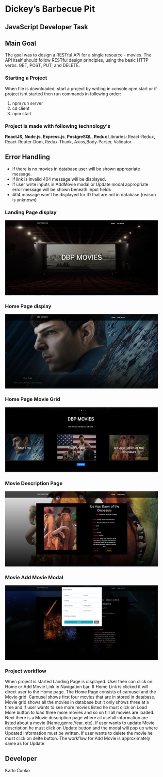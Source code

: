   # Dickey’s Barbecue Pit 
   ## JavaScript Developer Task
## Main Goal
The goal was to design a RESTful API for a single resource - movies. The API itself should
follow RESTful design principles, using the basic HTTP verbs: GET, POST, PUT, and
DELETE.

### Starting a Project
When file is downloaded, start a project by writing in console npm start or if project isnt started then run commands in following order: 
1. npm run server
2. cd client
3. npm start

### Project is made with following technology's 
**ReactJS**, **Node.js**, **Express.js**, **PostgreSQL**, **Redux**
Libraries: React-Redux, React-Router-Dom, Redux-Thunk, Axios,Body-Parser, Validator

## Error Handling
- If there is no movies in database user will be shown appropriate message.
- If link is invalid 404 message will be displayed.
- If user write inputs in AddMovie modal or Update modal appropriate error message will be shown beneath input fields
- 404 massage won't be displayed for ID that are not in database (reason is unknown)

### Landing Page display
![Landing Page](https://github.com/kcunko1996/IOLAP_Movies_App/blob/master/git_App_Pictures/Movies_landing.PNG)

### Home Page display

![Home Page](https://github.com/kcunko1996/IOLAP_Movies_App/blob/master/git_App_Pictures/Movies_Home.PNG)


### Home Page Movie Grid
![Home Page Movie Grid](https://github.com/kcunko1996/IOLAP_Movies_App/blob/master/git_App_Pictures/Movies_Home_1.PNG)

### Movie Description Page

![Movie Description Page](https://github.com/kcunko1996/IOLAP_Movies_App/blob/master/git_App_Pictures/Movies_Description.PNG)

### Movie Add Movie Modal

![Add Movie Modal](https://github.com/kcunko1996/IOLAP_Movies_App/blob/master/git_App_Pictures/Movies_AddMoive.PNG)

### Project workflow
When project is started Landing Page is displayed. User then can click on Home or Add Movie Link in Navigation bar. If Home Link is clicked it will direct user to the Home page. The Home Page consists of carousel and the Movie grid. Carousel shows first four movies that are in stored in database. Movie grid shows all the movies in database but it only shows three at a time and if user wants to see more movies listed he must click on Load More button to load three more movies and so on till all movies are loaded. Next there is a  Movie description page where  all usefull information are listed about a movie (Name,genre,Year, etc). If user wants to update Movie description he must click on Update button and the modal will pop up where Updated information must be written. If user wants to delete the movie he must click on delte button. The workflow for Add Movie is approximately same as for Update.

## Developer 
Karlo Čunko

